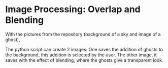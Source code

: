 # Image Processing: Overlap and Blending
With the pictures from the repository (background of a sky and image of a ghost), 

The python script can create 2 images: 
One saves the addition of ghosts to the background, this addition is selected by the user.
The other image, it saves with the effect of blending, where the ghosts give a transparent look.
